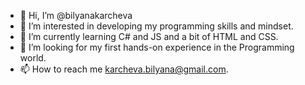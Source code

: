 - 👋 Hi, I’m @bilyanakarcheva
- 👀 I’m interested in developing my programming skills and mindset.
- 🌱 I’m currently learning C# and JS and a bit of HTML and CSS.
- 💞️ I’m looking for my first hands-on experience in the Programming world.
- 📫 How to reach me karcheva.bilyana@gmail.com.

<!---
bilyanakarcheva/bilyanakarcheva is a ✨ special ✨ repository because its `README.md` (this file) appears on your GitHub profile.
You can click the Preview link to take a look at your changes.
--->
